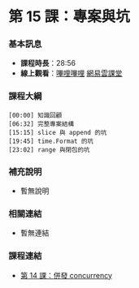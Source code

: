 第 15 課：專案與坑
==========================

### 基本訊息

- **課程時長**：28:56
- **線上觀看**：[嗶哩嗶哩](https://www.bilibili.com/video/BV1PQ4y1S7RU/) [網易雲課堂](http://study.163.com/course/courseLearn.htm?courseId=306002#/learn/video?lessonId=421026&courseId=306002)

### 課程大綱

	[00:00] 知識回顧
	[06:32] 完整專案結構
	[15:15] slice 與 append 的坑
	[19:45] time.Format 的坑
	[23:02] range 與閉包的坑

### 補充說明

- 暫無說明

### 相關連結

- 暫無連結

### 課程連結

- [第 14 課：併發 concurrency](lecture14.md)
